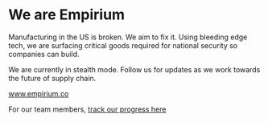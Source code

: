 # We are Empirium

Manufacturing in the US is broken. We aim to fix it. Using bleeding edge tech, we are surfacing critical goods required for national security so companies can build.

We are currently in stealth mode. Follow us for updates as we work towards the future of supply chain.

www.empirium.co

For our team members, [track our progress here](https://github.com/orgs/empiriumco/projects/2)
